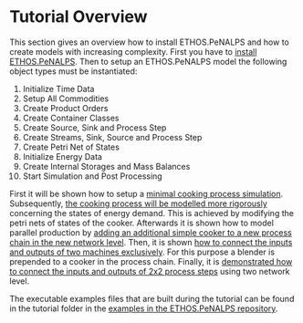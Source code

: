 # Tutorial Overview

This section gives an overview how to install ETHOS.PeNALPS and how to create models with increasing complexity. First you have to [install ETHOS.PeNALPS](0_1_installation.md). Then to setup an ETHOS.PeNALPS model the following object types must be instantiated:

1. Initialize Time Data
2. Setup All Commodities
3. Create Product Orders
4. Create Container Classes
5. Create Source, Sink and Process Step
6. Create Streams, Sink, Source and Process Step
7. Create Petri Net of States
8. Initialize Energy Data
9. Create Internal Storages and Mass Balances
10. Start Simulation and Post Processing

First it will be shown how to setup a [minimal cooking process simulation](1_single_cooker_process_chain.md). Subsequently, [the cooking process will be modelled more rigorously ](2_add_more_states.md) concerning the states of energy demand. This is achieved by modifying the petri nets of states of the cooker. Afterwards it is shown how to model parallel production by [adding an additional simple cooker to a new process chain in the new network level](3_add_more_cookers_for_parallel_operations.md). Then, it is shown [how to connect the inputs and outputs of two machines exclusively](4_connect_two_process_steps_exclusively.md). For this purpose a blender is prepended to a cooker in the process chain. Finally, it is [demonstrated how to connect the inputs and outputs of 2x2 process steps](5_connect_three_or_more_process_steps.md) using two network level.

The executable examples files that are built during the tutorial can be found in the tutorial folder in the [examples in the ETHOS.PeNALPS repository](https://github.com/FZJ-IEK3-VSA/ETHOS_PeNALPS).
